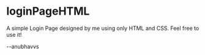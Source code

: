 # loginPageHTML

A simple Login Page designed by me using only HTML and CSS.
Feel free to use it!

--anubhavvs
